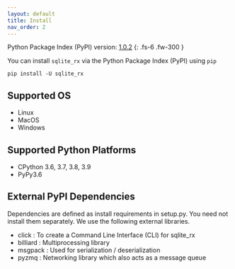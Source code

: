 ```yaml
---
layout: default
title: Install
nav_order: 2
---
```


Python Package Index (PyPI) version:  [1.0.2](https://pypi.org/project/sqlite-rx/)
{: .fs-6 .fw-300 }

You can install `sqlite_rx` via the Python Package Index (PyPI) using `pip`

```commandline
pip install -U sqlite_rx
```

## Supported OS 
- Linux
- MacOS
- Windows

## Supported Python Platforms
- CPython 3.6, 3.7, 3.8, 3.9
- PyPy3.6

## External PyPI Dependencies
Dependencies are defined as install requirements in setup.py. You need not install them separately. 
We use the following external libraries.

- click : To create a Command Line Interface (CLI) for sqlite_rx
- billiard : Multiprocessing library
- msgpack : Used for serialization / deserialization
- pyzmq : Networking library which also acts as a message queue
